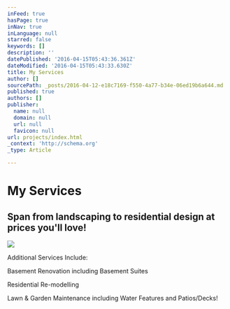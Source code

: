 ```yaml
---
inFeed: true
hasPage: true
inNav: true
inLanguage: null
starred: false
keywords: []
description: ''
datePublished: '2016-04-15T05:43:36.361Z'
dateModified: '2016-04-15T05:43:33.630Z'
title: My Services
author: []
sourcePath: _posts/2016-04-12-e18c7169-f550-4a77-b34e-06ed19b6a644.md
published: true
authors: []
publisher:
  name: null
  domain: null
  url: null
  favicon: null
url: projects/index.html
_context: 'http://schema.org'
_type: Article

---
```

# My Services

## Span from landscaping to residential design at prices you'll love!
![](https://the-grid-user-content.s3-us-west-2.amazonaws.com/6a1e21f3-4290-4e6c-b333-6cf44a0a1df9.png)

Additional Services Include:

Basement Renovation including Basement Suites

Residential Re-modelling

Lawn & Garden Maintenance including Water Features and Patios/Decks!